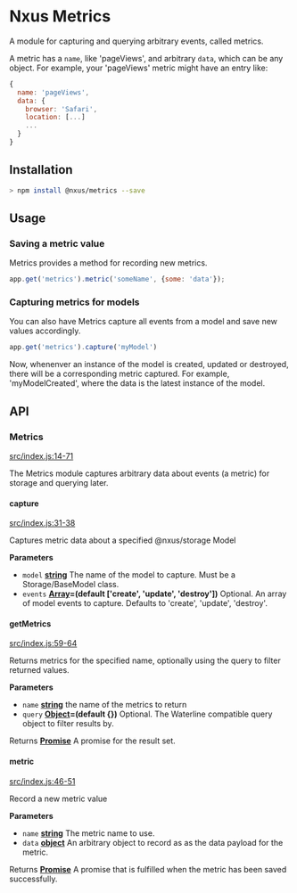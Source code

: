 # Nxus Metrics

A module for capturing and querying arbitrary events, called metrics.

A metric has a `name`, like 'pageViews', and arbitrary `data`, which can be any object.  For example, your 'pageViews' metric might have an entry like:

```javascript
{
  name: 'pageViews',
  data: {
    browser: 'Safari',
    location: [...]
    ...
  }
}
```

## Installation

```bash
> npm install @nxus/metrics --save
```

## Usage

### Saving a metric value

Metrics provides a method for recording new metrics.

```javascript
app.get('metrics').metric('someName', {some: 'data'});
```

### Capturing metrics for models

You can also have Metrics capture all events from a model and save new values accordingly.

```javascript
app.get('metrics').capture('myModel')
```

Now, whenenver an instance of the model is created, updated or destroyed, there will be a corresponding metric captured.  For example, 'myModelCreated', where the data is the latest instance of the model.

## API

### Metrics

[src/index.js:14-71](https://github.com/nxus/metrics/blob/21c01383bdd5401eec9241be6e9038c7bdf5bcc3/src/index.js#L14-L71 "Source code on GitHub")

The Metrics module captures arbitrary data about events (a metric) for storage and querying later.

#### capture

[src/index.js:31-38](https://github.com/nxus/metrics/blob/21c01383bdd5401eec9241be6e9038c7bdf5bcc3/src/index.js#L31-L38 "Source code on GitHub")

Captures metric data about a specified @nxus/storage Model

**Parameters**

-   `model` **[string](https://developer.mozilla.org/en-US/docs/Web/JavaScript/Reference/Global_Objects/String)** The name of the model to capture. Must be a Storage/BaseModel class.
-   `events` **[Array](https://developer.mozilla.org/en-US/docs/Web/JavaScript/Reference/Global_Objects/Array)=(default \['create', 'update', 'destroy'])** Optional. An array of model events to capture. Defaults to 'create', 'update', 'destroy'.

#### getMetrics

[src/index.js:59-64](https://github.com/nxus/metrics/blob/21c01383bdd5401eec9241be6e9038c7bdf5bcc3/src/index.js#L59-L64 "Source code on GitHub")

Returns metrics for the specified name, optionally using the query to filter returned values.

**Parameters**

-   `name` **[string](https://developer.mozilla.org/en-US/docs/Web/JavaScript/Reference/Global_Objects/String)** the name of the metrics to return
-   `query` **[Object](https://developer.mozilla.org/en-US/docs/Web/JavaScript/Reference/Global_Objects/Object)=(default {})** Optional.  The Waterline compatible query object to filter results by.

Returns **[Promise](https://developer.mozilla.org/en-US/docs/Web/JavaScript/Reference/Global_Objects/Promise)** A promise for the result set.

#### metric

[src/index.js:46-51](https://github.com/nxus/metrics/blob/21c01383bdd5401eec9241be6e9038c7bdf5bcc3/src/index.js#L46-L51 "Source code on GitHub")

Record a new metric value

**Parameters**

-   `name` **[string](https://developer.mozilla.org/en-US/docs/Web/JavaScript/Reference/Global_Objects/String)** The metric name to use.
-   `data` **[object](https://developer.mozilla.org/en-US/docs/Web/JavaScript/Reference/Global_Objects/Object)** An arbitrary object to record as as the data payload for the metric.

Returns **[Promise](https://developer.mozilla.org/en-US/docs/Web/JavaScript/Reference/Global_Objects/Promise)** A promise that is fulfilled when the metric has been saved successfully.
